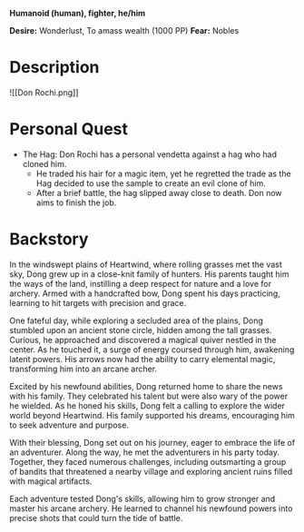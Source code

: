 **Humanoid (human),  fighter, he/him**

**Desire:** Wonderlust, To amass wealth (1000 PP)
**Fear:** Nobles

# Description
![[Don Rochi.png]]


# Personal Quest
- The Hag: Don Rochi has a personal vendetta against a hag who had cloned him.
	- He traded his hair for a magic item, yet he regretted the trade as the Hag decided to use the sample to create an evil clone of him.
	- After a brief battle, the hag slipped away close to death. Don now aims to finish the job.

# Backstory
In the windswept plains of Heartwind, where rolling grasses met the vast sky, Dong grew up in a close-knit family of hunters. His parents taught him the ways of the land, instilling a deep respect for nature and a love for archery. Armed with a handcrafted bow, Dong spent his days practicing, learning to hit targets with precision and grace.

One fateful day, while exploring a secluded area of the plains, Dong stumbled upon an ancient stone circle, hidden among the tall grasses. Curious, he approached and discovered a magical quiver nestled in the center. As he touched it, a surge of energy coursed through him, awakening latent powers. His arrows now had the ability to carry elemental magic, transforming him into an arcane archer.

Excited by his newfound abilities, Dong returned home to share the news with his family. They celebrated his talent but were also wary of the power he wielded. As he honed his skills, Dong felt a calling to explore the wider world beyond Heartwind. His family supported his dreams, encouraging him to seek adventure and purpose.

With their blessing, Dong set out on his journey, eager to embrace the life of an adventurer. Along the way, he met the adventurers in his party today. Together, they faced numerous challenges, including outsmarting a group of bandits that threatened a nearby village and exploring ancient ruins filled with magical artifacts.

Each adventure tested Dong's skills, allowing him to grow stronger and master his arcane archery. He learned to channel his newfound powers into precise shots that could turn the tide of battle.
